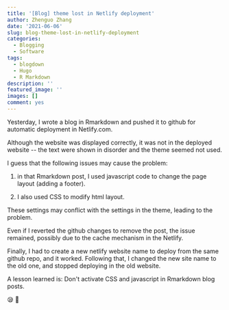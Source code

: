 ```yaml
---
title: '[Blog] theme lost in Netlify deployment'
author: Zhenguo Zhang
date: '2021-06-06'
slug: blog-theme-lost-in-netlify-deployment
categories:
  - Blogging
  - Software
tags:
  - blogdown
  - Hugo
  - R Markdown
description: ''
featured_image: ''
images: []
comment: yes
---
```


Yesterday, I wrote a blog in Rmarkdown and pushed it to
github for automatic deployment in Netlify.com.

Although the website was displayed correctly, it was not
in the deployed website -- the text were shown in disorder
and the theme seemed not used.

I guess that the following issues may cause the problem:

1. in that Rmarkdown post, I used javascript code to change
the page layout (adding a footer).

2. I also used CSS to modify html layout.

These settings may conflict with the settings in the theme,
leading to the problem.

Even if I reverted the github changes to remove the post,
the issue remained, possibly due to the cache mechanism
in the Netlify.

Finally, I had to create a new netlify website name to
deploy from the same github repo, and it worked. Following
that, I changed the new site name to the old one, and stopped
deploying in the old website.

A lesson learned is: Don't activate CSS and javascript in
Rmarkdown blog posts.

:sleepy: :night_with_stars:
